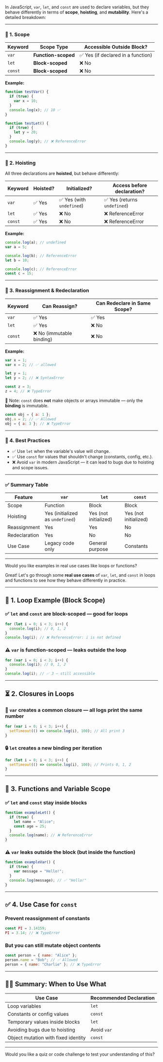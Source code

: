 In JavaScript, `var`, `let`, and `const` are used to declare variables, but they behave differently in terms of **scope**, **hoisting**, and **mutability**. Here's a detailed breakdown:

---

### 📌 1. **Scope**

| Keyword | Scope Type          | Accessible Outside Block?         |
| ------- | ------------------- | --------------------------------- |
| `var`   | **Function-scoped** | ✅ Yes (if declared in a function) |
| `let`   | **Block-scoped**    | ❌ No                              |
| `const` | **Block-scoped**    | ❌ No                              |

**Example:**

```javascript
function testVar() {
  if (true) {
    var x = 10;
  }
  console.log(x); // 10 ✅
}

function testLet() {
  if (true) {
    let y = 20;
  }
  console.log(y); // ❌ ReferenceError
}
```

---

### 📌 2. **Hoisting**

All three declarations are **hoisted**, but behave differently:

| Keyword | Hoisted? | Initialized?             | Access before declaration?  |
| ------- | -------- | ------------------------ | --------------------------- |
| `var`   | ✅ Yes    | ✅ Yes (with `undefined`) | ✅ Yes (returns `undefined`) |
| `let`   | ✅ Yes    | ❌ No                     | ❌ ReferenceError            |
| `const` | ✅ Yes    | ❌ No                     | ❌ ReferenceError            |

**Example:**

```javascript
console.log(a); // undefined
var a = 5;

console.log(b); // ReferenceError
let b = 10;

console.log(c); // ReferenceError
const c = 15;
```

---

### 📌 3. **Reassignment & Redeclaration**

| Keyword | Can Reassign?            | Can Redeclare in Same Scope? |
| ------- | ------------------------ | ---------------------------- |
| `var`   | ✅ Yes                    | ✅ Yes                        |
| `let`   | ✅ Yes                    | ❌ No                         |
| `const` | ❌ No (immutable binding) | ❌ No                         |

**Example:**

```javascript
var x = 1;
var x = 2; // ✅ allowed

let y = 1;
let y = 2; // ❌ SyntaxError

const z = 3;
z = 4; // ❌ TypeError
```

🔹 Note: `const` does **not** make objects or arrays immutable — only the **binding** is immutable.

```javascript
const obj = { a: 1 };
obj.a = 2; // ✅ Allowed
obj = { a: 3 }; // ❌ TypeError
```

---

### 📌 4. **Best Practices**

* ✅ Use `let` when the variable's value will change.
* ✅ Use `const` for values that shouldn't change (constants, config, etc.).
* ❌ Avoid `var` in modern JavaScript — it can lead to bugs due to hoisting and scope issues.

---

### ✅ Summary Table

| Feature       | `var`                            | `let`                 | `const`               |
| ------------- | -------------------------------- | --------------------- | --------------------- |
| Scope         | Function                         | Block                 | Block                 |
| Hoisting      | Yes (initialized as `undefined`) | Yes (not initialized) | Yes (not initialized) |
| Reassignment  | Yes                              | Yes                   | No                    |
| Redeclaration | Yes                              | No                    | No                    |
| Use Case      | Legacy code only                 | General purpose       | Constants             |

---

Would you like examples in real use cases like loops or functions?


Great! Let's go through some **real use cases** of `var`, `let`, and `const` in loops and functions to see how they behave differently in practice.

---

## 🔁 1. **Loop Example (Block Scope)**

### ✅ `let` and `const` are block-scoped — good for loops

```javascript
for (let i = 0; i < 3; i++) {
  console.log(i); // 0, 1, 2
}
console.log(i); // ❌ ReferenceError: i is not defined
```

### ⚠️ `var` is function-scoped — leaks outside the loop

```javascript
for (var i = 0; i < 3; i++) {
  console.log(i); // 0, 1, 2
}
console.log(i); // ✅ 3 — still accessible
```

---

## ⏳ 2. **Closures in Loops**

### 🔁 `var` creates a common closure — all logs print the same number

```javascript
for (var i = 0; i < 3; i++) {
  setTimeout(() => console.log(i), 100); // All print 3
}
```

### 🔒 `let` creates a new binding per iteration

```javascript
for (let i = 0; i < 3; i++) {
  setTimeout(() => console.log(i), 100); // Prints 0, 1, 2
}
```

---

## 🔧 3. **Functions and Variable Scope**

### ✅ `let` and `const` stay inside blocks

```javascript
function exampleLet() {
  if (true) {
    let name = "Alice";
    const age = 25;
  }
  console.log(name); // ❌ ReferenceError
}
```

### ⚠️ `var` leaks outside the block (but inside the function)

```javascript
function exampleVar() {
  if (true) {
    var message = "Hello!";
  }
  console.log(message); // ✅ "Hello!"
}
```

---

## ✅ 4. **Use Case for `const`**

### Prevent reassignment of constants

```javascript
const PI = 3.14159;
PI = 3.14; // ❌ TypeError
```

### But you can still mutate **object contents**

```javascript
const person = { name: "Alice" };
person.name = "Bob"; // ✅ Allowed
person = { name: "Charlie" }; // ❌ TypeError
```

---

## 👨‍💻 Summary: When to Use What

| Use Case                            | Recommended Declaration |
| ----------------------------------- | ----------------------- |
| Loop variables                      | `let`                   |
| Constants or config values          | `const`                 |
| Temporary values inside blocks      | `let`                   |
| Avoiding bugs due to hoisting       | Avoid `var`             |
| Object mutation with fixed identity | `const`                 |

---

Would you like a quiz or code challenge to test your understanding of this?
